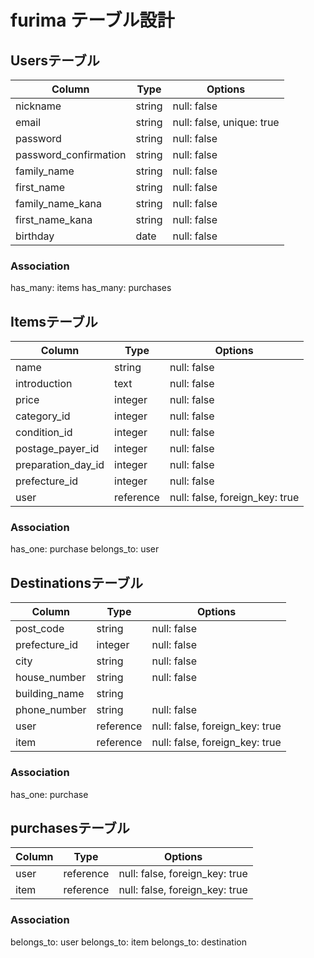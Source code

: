# furima テーブル設計

## Usersテーブル

|Column                |Type    |Options                   |
|----------------------|--------|--------------------------|
|nickname              |string  |null: false               |
|email                 |string  |null: false, unique: true |
|password              |string  |null: false               |
|password_confirmation |string  |null: false               |
|family_name           |string  |null: false               |
|first_name            |string  |null: false               |
|family_name_kana      |string  |null: false               |
|first_name_kana       |string  |null: false               |
|birthday              |date    |null: false               |

### Association
has_many: items
has_many: purchases

## Itemsテーブル

|Column             |Type      |Options                        |
|-------------------|----------|-------------------------------|
|name               |string    |null: false                    |
|introduction       |text      |null: false                    |
|price              |integer   |null: false                    |
|category_id        |integer   |null: false                    |
|condition_id       |integer   |null: false                    |
|postage_payer_id   |integer   |null: false                    |
|preparation_day_id |integer   |null: false                    |
|prefecture_id      |integer   |null: false                    |
|user               |reference |null: false, foreign_key: true |


### Association
has_one: purchase
belongs_to: user

## Destinationsテーブル

|Column        |Type      |Options                        |
|--------------|----------|-------------------------------|
|post_code     |string    |null: false                    |
|prefecture_id |integer   |null: false                    |
|city          |string    |null: false                    |
|house_number  |string    |null: false                    |
|building_name |string    |                               |
|phone_number  |string    |null: false                    |
|user          |reference |null: false, foreign_key: true |
|item          |reference |null: false, foreign_key: true |

### Association
has_one: purchase

## purchasesテーブル

|Column  |Type      |Options                        |
|--------|----------|-------------------------------|
|user    |reference |null: false, foreign_key: true |
|item    |reference |null: false, foreign_key: true |

### Association
belongs_to: user
belongs_to: item
belongs_to: destination
